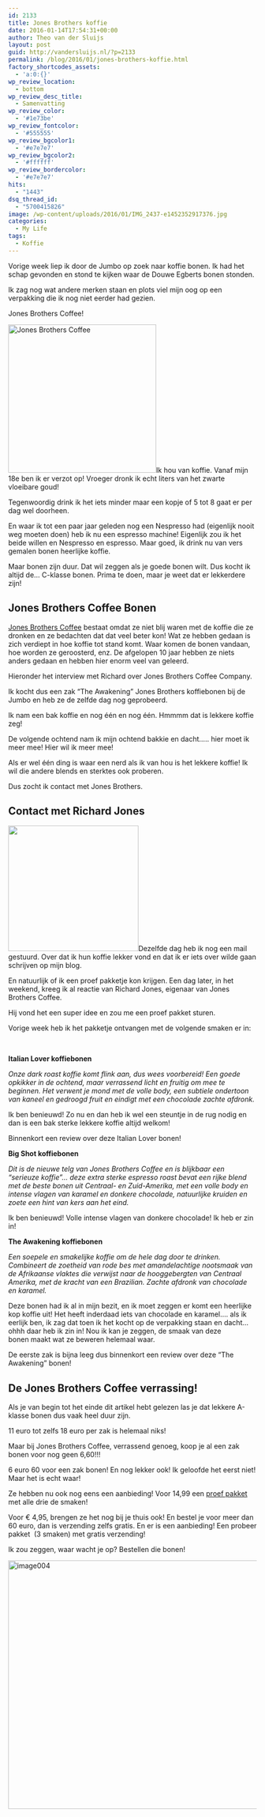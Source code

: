 ```yaml
---
id: 2133
title: Jones Brothers koffie
date: 2016-01-14T17:54:31+00:00
author: Theo van der Sluijs
layout: post
guid: http://vandersluijs.nl/?p=2133
permalink: /blog/2016/01/jones-brothers-koffie.html
factory_shortcodes_assets:
  - 'a:0:{}'
wp_review_location:
  - bottom
wp_review_desc_title:
  - Samenvatting
wp_review_color:
  - '#1e73be'
wp_review_fontcolor:
  - '#555555'
wp_review_bgcolor1:
  - '#e7e7e7'
wp_review_bgcolor2:
  - '#ffffff'
wp_review_bordercolor:
  - '#e7e7e7'
hits:
  - "1443"
dsq_thread_id:
  - "5700415826"
image: /wp-content/uploads/2016/01/IMG_2437-e1452352917376.jpg
categories:
  - My Life
tags:
  - Koffie
---
```

Vorige week liep ik door de Jumbo op zoek naar koffie bonen. Ik had het schap gevonden en stond te kijken waar de Douwe Egberts bonen stonden.

Ik zag nog wat andere merken staan en plots viel mijn oog op een verpakking die ik nog niet eerder had gezien.

Jones Brothers Coffee!<!--more-->

<img class="alignleft wp-image-2137 size-medium" src="https://vandersluijs.nl/wp-content/uploads/2016/01/IMG_2467-300x300.jpg" alt="Jones Brothers Coffee" width="300" height="300" srcset="https://vandersluijs.nl/wp-content/uploads/2016/01/IMG_2467-300x300.jpg 300w, https://vandersluijs.nl/wp-content/uploads/2016/01/IMG_2467-150x150.jpg 150w, https://vandersluijs.nl/wp-content/uploads/2016/01/IMG_2467-768x768.jpg 768w, https://vandersluijs.nl/wp-content/uploads/2016/01/IMG_2467-1024x1024.jpg 1024w, https://vandersluijs.nl/wp-content/uploads/2016/01/IMG_2467-65x65.jpg 65w, https://vandersluijs.nl/wp-content/uploads/2016/01/IMG_2467.jpg 1200w" sizes="(max-width: 300px) 100vw, 300px" />Ik hou van koffie. Vanaf mijn 18e ben ik er verzot op! Vroeger dronk ik echt liters van het zwarte vloeibare goud!

Tegenwoordig drink ik het iets minder maar een kopje of 5 tot 8 gaat er per dag wel doorheen.

En waar ik tot een paar jaar geleden nog een Nespresso had (eigenlijk nooit weg moeten doen) heb ik nu een espresso machine! Eigenlijk zou ik het beide willen en Nespresso en espresso. Maar goed, ik drink nu van vers gemalen bonen heerlijke koffie.

Maar bonen zijn duur. Dat wil zeggen als je goede bonen wilt. Dus kocht ik altijd de&#8230; C-klasse bonen. Prima te doen, maar je weet dat er lekkerdere zijn!

## Jones Brothers Coffee Bonen

<a href="https://jonesbrotherscoffee.com/nl/" target="_blank">Jones Brothers Coffee</a> bestaat omdat ze niet blij waren met de koffie die ze dronken en ze bedachten dat dat veel beter kon! Wat ze hebben gedaan is zich verdiept in hoe koffie tot stand komt. Waar komen de bonen vandaan, hoe worden ze geroosterd, enz. De afgelopen 10 jaar hebben ze niets anders gedaan en hebben hier enorm veel van geleerd.

Hieronder het interview met Richard over Jones Brothers Coffee Company.



Ik kocht dus een zak &#8220;The Awakening&#8221; Jones Brothers koffiebonen bij de Jumbo en heb ze de zelfde dag nog geprobeerd.

Ik nam een bak koffie en nog één en nog één. Hmmmm dat is lekkere koffie zeg!

De volgende ochtend nam ik mijn ochtend bakkie en dacht&#8230;.. hier moet ik meer mee! Hier wil ik meer mee!

Als er wel één ding is waar een nerd als ik van hou is het lekkere koffie! Ik wil die andere blends en sterktes ook proberen.

Dus zocht ik contact met Jones Brothers.

## Contact met Richard Jones

<img class="alignleft wp-image-2136 " src="https://vandersluijs.nl/wp-content/uploads/2016/01/IMG_2449-e1452705831779-300x289.jpg" alt="" width="264" height="254" srcset="https://vandersluijs.nl/wp-content/uploads/2016/01/IMG_2449-e1452705831779-300x289.jpg 300w, https://vandersluijs.nl/wp-content/uploads/2016/01/IMG_2449-e1452705831779-768x740.jpg 768w, https://vandersluijs.nl/wp-content/uploads/2016/01/IMG_2449-e1452705831779-1024x987.jpg 1024w, https://vandersluijs.nl/wp-content/uploads/2016/01/IMG_2449-e1452705831779.jpg 1167w" sizes="(max-width: 264px) 100vw, 264px" />Dezelfde dag heb ik nog een mail gestuurd. Over dat ik hun koffie lekker vond en dat ik er iets over wilde gaan schrijven op mijn blog.

En natuurlijk of ik een proef pakketje kon krijgen. Een dag later, in het weekend, kreeg ik al reactie van Richard Jones, eigenaar van Jones Brothers Coffee.

Hij vond het een super idee en zou me een proef pakket sturen.

Vorige week heb ik het pakketje ontvangen met de volgende smaken er in:

&nbsp;

**Italian Lover koffiebonen**

_Onze dark roast koffie komt flink aan, dus wees voorbereid! Een goede opkikker in de ochtend, maar verrassend licht en fruitig om mee te beginnen. Het verwent je mond met de volle body, een subtiele ondertoon van kaneel en gedroogd fruit en eindigt met een chocolade zachte afdronk._

Ik ben benieuwd! Zo nu en dan heb ik wel een steuntje in de rug nodig en dan is een bak sterke lekkere koffie altijd welkom!

Binnenkort een review over deze Italian Lover bonen!

**Big Shot koffiebonen**

_Dit is de nieuwe telg van Jones Brothers Coffee en is blijkbaar een &#8220;serieuze koffie&#8221;&#8230; deze extra sterke espresso roast bevat een rijke blend met de beste bonen uit Centraal- en Zuid-Amerika, met een volle body en intense vlagen van karamel en donkere chocolade, natuurlijke kruiden en zoete een hint van kers aan het eind._

Ik ben benieuwd! Volle intense vlagen van donkere chocolade! Ik heb er zin in!

**The Awakening koffiebonen**

_Een soepele en smakelijke koffie om de hele dag door te drinken. Combineert de zoetheid van rode bes met amandelachtige nootsmaak van de Afrikaanse vlaktes die verwijst naar de hooggebergten van Centraal Amerika, met de kracht van een Brazilian. Zachte afdronk van chocolade en karamel._

Deze bonen had ik al in mijn bezit, en ik moet zeggen er komt een heerlijke kop koffie uit! Het heeft inderdaad iets van chocolade en karamel&#8230;. als ik eerlijk ben, ik zag dat toen ik het kocht op de verpakking staan en dacht&#8230; ohhh daar heb ik zin in! Nou ik kan je zeggen, de smaak van deze bonen maakt wat ze beweren helemaal waar.

De eerste zak is bijna leeg dus binnenkort een review over deze &#8220;The Awakening&#8221; bonen!

## De Jones Brothers Coffee verrassing!

Als je van begin tot het einde dit artikel hebt gelezen las je dat lekkere A-klasse bonen dus vaak heel duur zijn.

11 euro tot zelfs 18 euro per zak is helemaal niks!

Maar bij Jones Brothers Coffee, verrassend genoeg, koop je al een zak bonen voor nog geen 6,60!!!

6 euro 60 voor een zak bonen! En nog lekker ook! Ik geloofde het eerst niet! Maar het is echt waar!

Ze hebben nu ook nog eens een aanbieding! Voor 14,99 een <a href="https://jonesbrotherscoffee.com/nl/koffiebonen/proefpakket-koffiebonen.html" target="_blank">proef pakket</a> met alle drie de smaken!

Voor € 4,95, brengen ze het nog bij je thuis ook! En bestel je voor meer dan 60 euro, dan is verzending zelfs gratis. En er is een aanbieding! Een probeer pakket  (3 smaken) met gratis verzending!

Ik zou zeggen, waar wacht je op? Bestellen die bonen!

<img class="aligncenter size-large wp-image-2158" src="https://vandersluijs.nl/wp-content/uploads/2016/01/image004-1024x503.png" alt="image004" width="1024" height="503" srcset="https://vandersluijs.nl/wp-content/uploads/2016/01/image004-1024x503.png 1024w, https://vandersluijs.nl/wp-content/uploads/2016/01/image004-300x148.png 300w, https://vandersluijs.nl/wp-content/uploads/2016/01/image004-768x378.png 768w, https://vandersluijs.nl/wp-content/uploads/2016/01/image004.png 1200w" sizes="(max-width: 767px) 89vw, (max-width: 1000px) 54vw, (max-width: 1071px) 543px, 580px" />